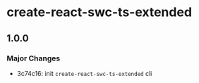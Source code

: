 # create-react-swc-ts-extended

## 1.0.0

### Major Changes

- 3c74c16: init `create-react-swc-ts-extended` cli
